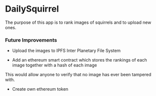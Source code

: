 # DailySquirrel

The purpose of this app is to rank images of squirrels and to upload new ones.


### Future Improvements

- Upload the images to IPFS Inter Planetary File System

- Add an ethereum smart contract which stores the rankings of each image together with a hash of each image

This would allow anyone to verify that no image has ever been tampered with. 

- Create own ethereum token


